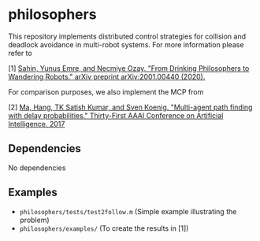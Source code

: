 # philosophers

This repository implements distributed control strategies for collision and deadlock avoidance in multi-robot systems.
For more information please refer to

[1] [Sahin, Yunus Emre, and Necmiye Ozay. "From Drinking Philosophers to Wandering Robots." arXiv preprint arXiv:2001.00440 (2020).](https://arxiv.org/abs/2001.00440)

For comparison purposes, we also implement the MCP from 

[2] [Ma, Hang, TK Satish Kumar, and Sven Koenig. "Multi-agent path finding with delay probabilities." Thirty-First AAAI Conference on Artificial Intelligence. 2017](http://idm-lab.org/bib/abstracts/papers/aaai17.pdf)

## Dependencies

No dependencies

## Examples

* ```philosophers/tests/test2follow.m``` (Simple example illustrating the problem)
* ```philosophers/examples/``` (To create the results in [1])
